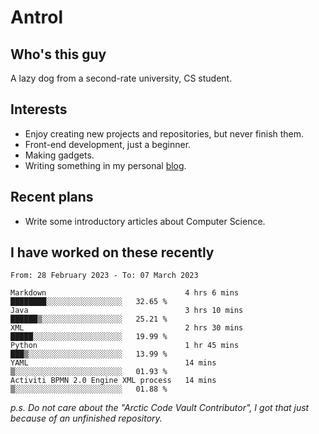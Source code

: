 # Antrol

## Who's this guy

A lazy dog from a second-rate university, CS student.

## Interests

* Enjoy creating new projects and repositories, but never finish them.
* Front-end development, just a beginner.
* Making gadgets.
* Writing something in my personal [blog](https://blog.antrol.xyz/).

## Recent plans

* Write some introductory articles about Computer Science.

<!--
* Try to develop a website for [Anime4KCPP](https://github.com/TianZerL/Anime4KCPP).
* Develop a Markdown renderer which user can customize its css, of course it is GUI-based.~~(If I could finish  it before getting bored)~~
* Work with my [teammates](https://github.com/SWJTU-Lazy-Dogs).
* Find something interests me, as a hobby after finishing my ~~boring~~ homework.
-->

## I have worked on these recently

<!--START_SECTION:waka-->

```text
From: 28 February 2023 - To: 07 March 2023

Markdown                               4 hrs 6 mins    ████████░░░░░░░░░░░░░░░░░   32.65 %
Java                                   3 hrs 10 mins   ██████▒░░░░░░░░░░░░░░░░░░   25.21 %
XML                                    2 hrs 30 mins   █████░░░░░░░░░░░░░░░░░░░░   19.99 %
Python                                 1 hr 45 mins    ███▒░░░░░░░░░░░░░░░░░░░░░   13.99 %
YAML                                   14 mins         ▒░░░░░░░░░░░░░░░░░░░░░░░░   01.93 %
Activiti BPMN 2.0 Engine XML process   14 mins         ▒░░░░░░░░░░░░░░░░░░░░░░░░   01.88 %
```

<!--END_SECTION:waka-->

*p.s.  Do not care about the "Arctic Code Vault Contributor", I got that just because of an unfinished repository.*

<!--
**qzmlgfj/qzmlgfj** is a ✨ _special_ ✨ repository because its `README.md` (this file) appears on your GitHub profile.

Here are some ideas to get you started:

- 🔭 I’m currently working on ...
- 🌱 I’m currently learning ...
- 👯 I’m looking to collaborate on ...
- 🤔 I’m looking for help with ...
- 💬 Ask me about ...
- 📫 How to reach me: ...
- 😄 Pronouns: ...
- ⚡ Fun fact: ...
-->
